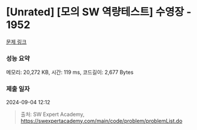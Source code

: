 # [Unrated] [모의 SW 역량테스트] 수영장 - 1952 

[문제 링크](https://swexpertacademy.com/main/code/problem/problemDetail.do?contestProbId=AV5PpFQaAQMDFAUq) 

### 성능 요약

메모리: 20,272 KB, 시간: 119 ms, 코드길이: 2,677 Bytes

### 제출 일자

2024-09-04 12:12



> 출처: SW Expert Academy, https://swexpertacademy.com/main/code/problem/problemList.do